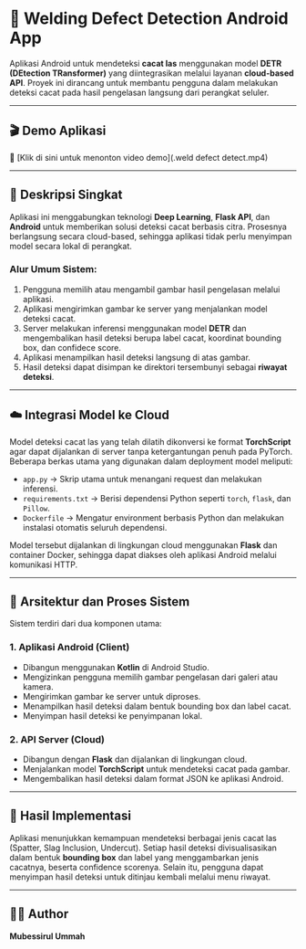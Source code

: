 # 🧠 Welding Defect Detection Android App

Aplikasi Android untuk mendeteksi **cacat las** menggunakan model **DETR (DEtection TRansformer)** yang diintegrasikan melalui layanan **cloud-based API**.
Proyek ini dirancang untuk membantu pengguna dalam melakukan deteksi cacat pada hasil pengelasan langsung dari perangkat seluler.

---

## 🎬 Demo Aplikasi

🎥 [Klik di sini untuk menonton video demo](.weld defect detect.mp4)

---

## 🚀 Deskripsi Singkat

Aplikasi ini menggabungkan teknologi **Deep Learning**, **Flask API**, dan **Android** untuk memberikan solusi deteksi cacat berbasis citra.
Prosesnya berlangsung secara cloud-based, sehingga aplikasi tidak perlu menyimpan model secara lokal di perangkat.

### Alur Umum Sistem:

1. Pengguna memilih atau mengambil gambar hasil pengelasan melalui aplikasi.
2. Aplikasi mengirimkan gambar ke server yang menjalankan model deteksi cacat.
3. Server melakukan inferensi menggunakan model **DETR** dan mengembalikan hasil deteksi berupa label cacat, koordinat bounding box, dan confidece score.
4. Aplikasi menampilkan hasil deteksi langsung di atas gambar.
5. Hasil deteksi dapat disimpan ke direktori tersembunyi sebagai **riwayat deteksi**.

---

## ☁️ Integrasi Model ke Cloud

Model deteksi cacat las yang telah dilatih dikonversi ke format **TorchScript** agar dapat dijalankan di server tanpa ketergantungan penuh pada PyTorch.
Beberapa berkas utama yang digunakan dalam deployment model meliputi:

* `app.py` → Skrip utama untuk menangani request dan melakukan inferensi.
* `requirements.txt` → Berisi dependensi Python seperti `torch`, `flask`, dan `Pillow`.
* `Dockerfile` → Mengatur environment berbasis Python dan melakukan instalasi otomatis seluruh dependensi.

Model tersebut dijalankan di lingkungan cloud menggunakan **Flask** dan container Docker, sehingga dapat diakses oleh aplikasi Android melalui komunikasi HTTP.

---

## 🔄 Arsitektur dan Proses Sistem

Sistem terdiri dari dua komponen utama:

### 1. Aplikasi Android (Client)

* Dibangun menggunakan **Kotlin** di Android Studio.
* Mengizinkan pengguna memilih gambar pengelasan dari galeri atau kamera.
* Mengirimkan gambar ke server untuk diproses.
* Menampilkan hasil deteksi dalam bentuk bounding box dan label cacat.
* Menyimpan hasil deteksi ke penyimpanan lokal.

### 2. API Server (Cloud)

* Dibangun dengan **Flask** dan dijalankan di lingkungan cloud.
* Menjalankan model **TorchScript** untuk mendeteksi cacat pada gambar.
* Mengembalikan hasil deteksi dalam format JSON ke aplikasi Android.

---

## 📱 Hasil Implementasi

Aplikasi menunjukkan kemampuan mendeteksi berbagai jenis cacat las (Spatter, Slag Inclusion, Undercut).
Setiap hasil deteksi divisualisasikan dalam bentuk **bounding box** dan label yang menggambarkan jenis cacatnya, beserta confidence scorenya.
Selain itu, pengguna dapat menyimpan hasil deteksi untuk ditinjau kembali melalui menu riwayat.

---

## 👨‍💻 Author

**Mubessirul Ummah**

